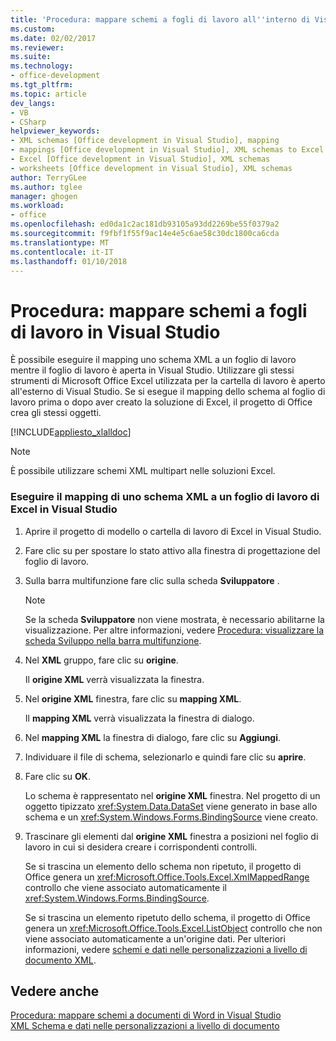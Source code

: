 ```yaml
---
title: 'Procedura: mappare schemi a fogli di lavoro all''interno di Visual Studio | Documenti Microsoft'
ms.custom: 
ms.date: 02/02/2017
ms.reviewer: 
ms.suite: 
ms.technology:
- office-development
ms.tgt_pltfrm: 
ms.topic: article
dev_langs:
- VB
- CSharp
helpviewer_keywords:
- XML schemas [Office development in Visual Studio], mapping
- mappings [Office development in Visual Studio], XML schemas to Excel worksheets
- Excel [Office development in Visual Studio], XML schemas
- worksheets [Office development in Visual Studio], XML schemas
author: TerryGLee
ms.author: tglee
manager: ghogen
ms.workload:
- office
ms.openlocfilehash: ed0da1c2ac181db93105a93dd2269be55f0379a2
ms.sourcegitcommit: f9fbf1f55f9ac14e4e5c6ae58c30dc1800ca6cda
ms.translationtype: MT
ms.contentlocale: it-IT
ms.lasthandoff: 01/10/2018
---
```

# <a name="how-to-map-schemas-to-worksheets-inside-visual-studio"></a>Procedura: mappare schemi a fogli di lavoro in Visual Studio
  È possibile eseguire il mapping uno schema XML a un foglio di lavoro mentre il foglio di lavoro è aperta in Visual Studio. Utilizzare gli stessi strumenti di Microsoft Office Excel utilizzata per la cartella di lavoro è aperto all'esterno di Visual Studio. Se si esegue il mapping dello schema al foglio di lavoro prima o dopo aver creato la soluzione di Excel, il progetto di Office crea gli stessi oggetti.  
  
 [!INCLUDE[appliesto_xlalldoc](../vsto/includes/appliesto-xlalldoc-md.md)]  
  
> [!NOTE]  
>  È possibile utilizzare schemi XML multipart nelle soluzioni Excel.  
  
### <a name="to-map-an-xml-schema-to-an-excel-worksheet-in-visual-studio"></a>Eseguire il mapping di uno schema XML a un foglio di lavoro di Excel in Visual Studio  
  
1.  Aprire il progetto di modello o cartella di lavoro di Excel in Visual Studio.  
  
2.  Fare clic su per spostare lo stato attivo alla finestra di progettazione del foglio di lavoro.  
  
3.  Sulla barra multifunzione fare clic sulla scheda **Sviluppatore** .  
  
    > [!NOTE]  
    >  Se la scheda **Sviluppatore** non viene mostrata, è necessario abilitarne la visualizzazione. Per altre informazioni, vedere [Procedura: visualizzare la scheda Sviluppo nella barra multifunzione](../vsto/how-to-show-the-developer-tab-on-the-ribbon.md).  
  
4.  Nel **XML** gruppo, fare clic su **origine**.  
  
     Il **origine XML** verrà visualizzata la finestra.  
  
5.  Nel **origine XML** finestra, fare clic su **mapping XML**.  
  
     Il **mapping XML** verrà visualizzata la finestra di dialogo.  
  
6.  Nel **mapping XML** la finestra di dialogo, fare clic su **Aggiungi**.  
  
7.  Individuare il file di schema, selezionarlo e quindi fare clic su **aprire**.  
  
8.  Fare clic su **OK**.  
  
     Lo schema è rappresentato nel **origine XML** finestra. Nel progetto di un oggetto tipizzato <xref:System.Data.DataSet> viene generato in base allo schema e un <xref:System.Windows.Forms.BindingSource> viene creato.  
  
9. Trascinare gli elementi dal **origine XML** finestra a posizioni nel foglio di lavoro in cui si desidera creare i corrispondenti controlli.  
  
     Se si trascina un elemento dello schema non ripetuto, il progetto di Office genera un <xref:Microsoft.Office.Tools.Excel.XmlMappedRange> controllo che viene associato automaticamente il <xref:System.Windows.Forms.BindingSource>.  
  
     Se si trascina un elemento ripetuto dello schema, il progetto di Office genera un <xref:Microsoft.Office.Tools.Excel.ListObject> controllo che non viene associato automaticamente a un'origine dati. Per ulteriori informazioni, vedere [schemi e dati nelle personalizzazioni a livello di documento XML](../vsto/xml-schemas-and-data-in-document-level-customizations.md).  
  
## <a name="see-also"></a>Vedere anche  
 [Procedura: mappare schemi a documenti di Word in Visual Studio](../vsto/how-to-map-schemas-to-word-documents-inside-visual-studio.md)   
 [XML Schema e dati nelle personalizzazioni a livello di documento](../vsto/xml-schemas-and-data-in-document-level-customizations.md)  
  
  